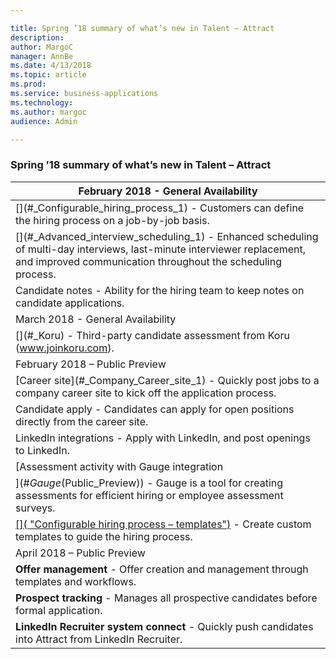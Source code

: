 ```yaml
---

title: Spring ’18 summary of what’s new in Talent – Attract
description: 
author: MargoC
manager: AnnBe
ms.date: 4/13/2018
ms.topic: article
ms.prod: 
ms.service: business-applications
ms.technology: 
ms.author: margoc
audience: Admin

---
```

### Spring ’18 summary of what’s new in Talent – Attract



| February 2018 - General Availability                                                                                                                                                                                                                                                                |
|-----------------------------------------------------------------------------------------------------------------------------------------------------------------------------------------------------------------------------------------------------------------------------------------------------|
| [[](../configurable-hiring-process.md "Configurable hiring process")](#_Configurable_hiring_process_1) - Customers can define the hiring process on a job-by-job basis.                                                                                        |
| [[](../advanced-interview-scheduling.md "Advanced interview scheduling")](#_Advanced_interview_scheduling_1) - Enhanced scheduling of multi-day interviews, last-minute interviewer replacement, and improved communication throughout the scheduling process. |
| Candidate notes - Ability for the hiring team to keep notes on candidate applications.                                                                                                                                                                                                              |
| March 2018 - General Availability                                                                                                                                                                                                                                                                   |
| [[](../assessment-activities "Assessment activity with Koru integration")](#_Koru) - Third-party candidate assessment from Koru (www.joinkoru.com).                                                                                                                            |
| February 2018 – Public Preview                                                                                                                                                                                                                                                                      |
| [[](../company-career-site-public-preview.md "Company ")Career site](#_Company_Career_site_1) - Quickly post jobs to a company career site to kick off the application process.                                                                                               |
| Candidate apply - Candidates can apply for open positions directly from the career site.                                                                                                                                                                                                            |
| LinkedIn integrations - Apply with LinkedIn, and post openings to LinkedIn.                                                                                                                                                                                                                         |
| [Assessment activity with Gauge integration
<!-- Couldn't resolve link - anchor - _Gauge_(Public_Preview) -->](#_Gauge_(Public_Preview)) - Gauge is a tool for creating assessments for efficient hiring or employee assessment surveys.                                                        |
| [[]( "Configurable hiring process – templates")](#_Configurable_hiring_process_1) - Create custom templates to guide the hiring process.                                                                                      |
| April 2018 – Public Preview                                                                                                                                                                                                                                                                         |
| **Offer management** - Offer creation and management through templates and workflows.                                                                                                                                                                                                               |
| **Prospect tracking** - Manages all prospective candidates before formal application.                                                                                                                                                                                                               |
| **LinkedIn Recruiter system connect** - Quickly push candidates into Attract from LinkedIn Recruiter.                                                                                                                                                                                               |


